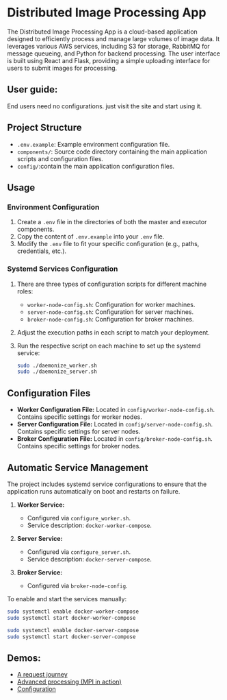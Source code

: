 # Distributed Image Processing App

The Distributed Image Processing App is a cloud-based application designed to efficiently process and manage large volumes of image data. It leverages various   AWS services, including S3 for storage, RabbitMQ for message queueing, and Python for backend processing. The user interface is built using React and Flask, providing a simple uploading interface for users to submit images for processing.


## User guide:
End users need no configurations. just visit the site and start using it.

## Project Structure

- `.env.example`: Example environment configuration file.
- `components/`: Source code directory containing the main application scripts and configuration files.
- `config/`:contain the main application  configuration files.



## Usage


### Environment Configuration

1. Create a `.env` file in the directories of both the master and executor components.
2. Copy the content of `.env.example` into your `.env` file.
3. Modify the `.env` file to fit your specific configuration (e.g., paths, credentials, etc.).

### Systemd Services Configuration

1. There are three types of configuration scripts for different machine roles:
   - `worker-node-config.sh`: Configuration for worker machines.
   - `server-node-config.sh`: Configuration for server machines.
   - `broker-node-config.sh`: Configuration for broker machines.
1. Adjust the execution paths in each script to match your deployment.
2. Run the respective script on each machine to set up the systemd service:

    ```bash
    sudo ./daemonize_worker.sh
    sudo ./daemonize_server.sh
    ```

## Configuration Files

- **Worker Configuration File:** Located in `config/worker-node-config.sh`. Contains specific settings for worker nodes.
- **Server Configuration File:** Located in `config/server-node-config.sh`. Contains specific settings for server nodes.
- **Broker Configuration File:** Located in `config/broker-node-config.sh`. Contains specific settings for broker nodes.

## Automatic Service Management

The project includes systemd service configurations to ensure that the application runs automatically on boot and restarts on failure.

1. **Worker Service:**
   - Configured via `configure_worker.sh`.
   - Service description: `docker-worker-compose`.

2. **Server Service:**
   - Configured via `configure_server.sh`.
   - Service description: `docker-server-compose`.

3. **Broker Service:**
   - Configured via `broker-node-config`.

To enable and start the services manually:

```bash
sudo systemctl enable docker-worker-compose
sudo systemctl start docker-worker-compose

sudo systemctl enable docker-server-compose
sudo systemctl start docker-server-compose

```
## Demos:

- [A request journey](https://youtu.be/t7klgqfw-MM?si=7a5XFA_2CrL7Fy3P)
- [Advanced processing (MPI in action)](https://youtu.be/9XxUw2MiONM?si=-3uBCy83-uo0O7l2) 
- [Configuration](https://youtu.be/jvSPu5B_ogk?si=V5A7EH9-ez6D2_9r)
